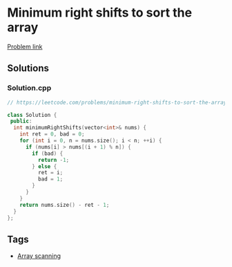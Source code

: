 # Minimum right shifts to sort the array

[Problem link](https://leetcode.com/problems/minimum-right-shifts-to-sort-the-array/)

## Solutions


### Solution.cpp
```cpp
// https://leetcode.com/problems/minimum-right-shifts-to-sort-the-array/

class Solution {
 public:
  int minimumRightShifts(vector<int>& nums) {
    int ret = 0, bad = 0;
    for (int i = 0, n = nums.size(); i < n; ++i) {
      if (nums[i] > nums[(i + 1) % n]) {
        if (bad) {
          return -1;
        } else {
          ret = i;
          bad = 1;
        }
      }
    }
    return nums.size() - ret - 1;
  }
};
```
## Tags

* [Array scanning](/Collections/array-scanning.md#array-scanning)

